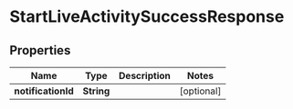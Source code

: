 

# StartLiveActivitySuccessResponse


## Properties

| Name | Type | Description | Notes |
|------------ | ------------- | ------------- | -------------|
|**notificationId** | **String** |  |  [optional] |



